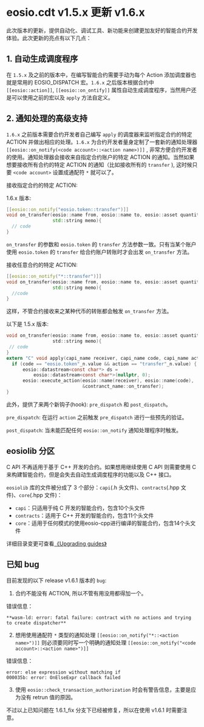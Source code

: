 # eosio.cdt v1.5.x 更新 v1.6.x

此次版本的更新，提供自动化、调试工具、新功能来创建更加友好的智能合约开发体验。此次更新的亮点有以下几点：

## 1. 自动生成调度程序

在 `1.5.x` 及之前的版本中，在编写智能合约需要手动为每个 Action 添加调度器也就是常用的 EOSIO_DISPATCH 宏。`1.6.x` 之后版本根据合约中 `[[eosio::action]]`, `[[eosio::on_ontify]]` 属性自动生成调度程序，当然用户还是可以使用之前的宏以及 `apply` 方法自定义。

## 2. 通知处理的高级支持

`1.6.x` 之前版本需要合约开发者自己编写 `apply` 的调度器来监听指定合约的特定 ACTION 并做出相应的处理。`1.6.x` 为合约开发者量身定制了一套新的通知处理器 `[[eosio::on_notify(<code account>::<action name>)]]` , 非常方便合约开发者的使用。通知处理器会接收来自指定合约账户的特定 ACTION 的通知。当然如果想要接收所有合约的特定 ACTION 的通知（比如接收所有的 `transfer` ), 这时候只要 `<code account>` 设置成通配符 `*` 就可以了。

接收指定合约的特定 ACTION:

1.6.x 版本:

```c++
[[eosio::on_notify("eosio.token::transfer")]] 
void on_transfer(eosio::name from, eosio::name to, eosio::asset quantity, 
                 std::string memo){
  // code
}
```

`on_transfer` 的参数和 `eosio.token` 的 `transfer` 方法参数一致。只有当某个账户使用 `eosio.token` 的 `transfer` 给合约账户转账时才会出发 `on_transfer` 方法。

接收任意合约的特定 ACTION:

```c++
[[eosio::on_notify("*::transfer")]] 
void on_transfer(eosio::name from, eosio::name to, eosio::asset quantity,
                 std::string memo){
  //code
}
```

这样，不管合约接收来之某种代币的转账都会触发 `on_transfer` 方法。

以下是 1.5.x 版本:

```c
void on_transfer(eosio::name from, eosio::name to, eosio::asset quantity,
                 std::string memo){
 // code
}
extern "C" void apply(capi_name receiver, capi_name code, capi_name action){
  if (code == "eosio.token"_n.value && action == "transfer"_n.value) {
      eosio::datastream<const char*> ds =
          eosio::datastream<const char*>(nullptr, 0);
      eosio::execute_action(eosio::name(receiver), eosio::name(code),
                            &contranct_name::on_transfer);
}
```

此外，提供了来两个新钩子(hook): `pre_dispatch` 和 `post_dispatch`。

`pre_dispatch`: 在运行 `action` 之前触发 `pre_dispatch` 进行一些预先的验证。

`post_dispatch`: 当未能匹配任何 `eosio::on_notify` 通知处理程序时触发。 

## eosiolib 分区

C API 不再适用于基于 C++ 开发的合约。如果想用继续使用 C API 则需要使用 C 来构建智能合约，但是会失去自动生成调度程序的功能以及 C++ 接口。

`eosiolib` 库的文件被分成了 3 个部分：`capi`(.h 头文件)、`contracts`(.hpp 文件)、`core`(.hpp 文件)：
- `capi`：只适用于纯 C 开发的智能合约，包含10个头文件
- `contracts`：适用于 C++ 开发的智能合约，包含11个头文件
- `core`：适用于任何模式的使用eosio-cpp进行编译的智能合约，包含14个头文件

详细目录变更可查看[《Upgrading guides》](https://eosio.github.io/eosio.cdt/1.6.0/upgrading/1.5-to-1.6.html)

## 已知 bug

目前发现的以下 release v1.6.1 版本的 `bug`:

1. 合约不能没有 ACTION, 所以不管有用没用都得加一个。

错误信息：
```
**wasm-ld: error: fatal failure: contract with no actions and trying to create dispatcher**
```

2. 想用使用通配符 `*` 类型的通知处理 `[[eosio::on_notify("*::<action name>")]]` 则必须要同时写一个明确的通知处理 `[[eosio::on_notify("<code account>::<action name>")]]`

错误信息：
```
error: else expression without matching if
000035b: error: OnElseExpr callback failed 
```

3. 使用 `eosio::check_transaction_authorization` 时会有警告信息，主要是应为没有 retrun 值的原因。

不过以上已知问题在 1.6.1_fix 分支下已经被修复，所以在使用 v1.6.1 时需要注意。